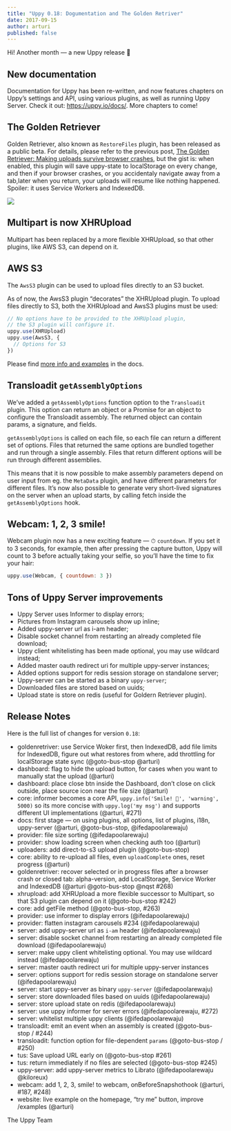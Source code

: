 ```yaml
---
title: "Uppy 0.18: Dogumentation and The Golden Retriver"
date: 2017-09-15
author: arturi
published: false
---
```


Hi! Another month — a new Uppy release 🎉

## New documentation

Documentation for Uppy has been re-written, and now features chapters on Uppy’s settings and API, using various plugins, as well as running Uppy Server. Check it out: https://uppy.io/docs/. More chapters to come!

## The Golden Retriever

Golden Retriever, also known as `RestoreFiles` plugin, has been released as a public beta. For details, please refer to the previous post, [The Golden Retriever: Making uploads survive browser crashes](https://uppy.io/blog/2017/07/golden-retriever/), but the gist is: when enabled, this plugin will save uppy-state to localStorage on every change, and then if your browser crashes, or you accidentaly navigate away from a tab,later when you return, your uploads will resume like nothing happened. Spoiler: it uses Service Workers and IndexedDB.

<img class="border" src="/images/blog/0.18/golden-retriever.jpg">

## Multipart is now XHRUpload 

Multipart has been replaced by a more flexible XHRUpload, so that other plugins, like AWS S3, can depend on it.

## AWS S3

The `AwsS3` plugin can be used to upload files directly to an S3 bucket.

As of now, the AwsS3 plugin “decorates” the XHRUpload plugin. To upload files directly to S3, both the XHRUpload and AwsS3 plugins must be used:

```js
// No options have to be provided to the XHRUpload plugin,
// the S3 plugin will configure it.
uppy.use(XHRUpload)
uppy.use(AwsS3, {
  // Options for S3
})
```

Please find [more info and examples](https://uppy.io/docs/aws-s3/) in the docs.

## Transloadit `getAssemblyOptions`

We’ve added a `getAssemblyOptions` function option to the `Transloadit` plugin. This option can return an object or a Promise for an object to configure the Transloadit assembly. The returned object can contain params, a signature, and fields.

`getAssemblyOptions` is called on each file, so each file can return a different set of options. Files that returned the same options are bundled together and run through a single assembly. Files that return different options will be run through different assemblies.

This means that it is now possible to make assembly parameters depend on user input from eg. the `MetaData` plugin, and have different parameters for different files. It’s now also possible to generate very short-lived signatures on the server when an upload starts, by calling fetch inside the `getAssemblyOptions` hook.

## Webcam: 1, 2, 3 smile!

Webcam plugin now has a new exciting feature — ⏱ `countdown`. If you set it to 3 seconds, for example, then after pressing the capture button, Uppy will count to 3 before actually taking your selfie, so you’ll have the time to fix your hair:

```js
uppy.use(Webcam, { countdown: 3 })
```

## Tons of Uppy Server improvements

- Uppy Server uses Informer to display errors;
- Pictures from Instagram carousels show up inline;
- Added uppy-server url as i-am header;
- Disable socket channel from restarting an already completed file download;
- Uppy client whitelisting has been made optional, you may use wildcard instead;
- Added master oauth redirect uri for multiple uppy-server instances;
- Added options support for redis session storage on standalone server;
- Uppy-server can be started as a binary `uppy-server`;
- Downloaded files are stored based on uuids;
- Upload state is store on redis (useful for Goldern Retriever plugin).

## Release Notes

Here is the full list of changes for version `0.18`:

- goldenretriver: use Service Woker first, then IndexedDB, add file limits for IndexedDB, figure out what restores from where, add throttling for localStorage state sync (@goto-bus-stop @arturi)
- dashboard: flag to hide the upload button, for cases when you want to manually stat the upload (@arturi)
- dashboard: place close btn inside the Dashboard, don’t close on click outside, place source icon near the file size (@arturi)
- core: informer becomes a core API, `uppy.info('Smile! 📸', 'warning', 5000)` so its more concise with `uppy.log('my msg')` and supports different UI implementations (@arturi, #271)
- docs: first stage — on using plugins, all options, list of plugins, i18n, uppy-server (@arturi, @goto-bus-stop, @ifedapoolarewaju)
- provider: file size sorting (@ifedapoolarewaju)
- provider: show loading screen when checking auth too (@arturi)
- uploaders: add direct-to-s3 upload plugin (@goto-bus-stop)
- core: ability to re-upload all files, even `uploadComplete` ones, reset progress (@arturi)
- goldenretriver: recover selected or in progress files after a browser crash or closed tab: alpha-version, add LocalStorage, Service Worker and IndexedDB (@arturi @goto-bus-stop @nqst #268)
- xhrupload: add XHRUpload a more flexible successor to Multipart, so that S3 plugin can depend on it (@goto-bus-stop #242)
- core: add getFile method (@goto-bus-stop, #263)
- provider: use informer to display errors (@ifedapoolarewaju)
- provider: flatten instagram carousels #234 (@ifedapoolarewaju)
- server: add uppy-server url as `i-am` header (@ifedapoolarewaju)
- server: disable socket channel from restarting an already completed file download (@ifedapoolarewaju)
- server: make uppy client whitelisting optional. You may use wildcard instead (@ifedapoolarewaju)
- server: master oauth redirect uri for multiple uppy-server instances
- server: options support for redis session storage on standalone server (@ifedapoolarewaju)
- server: start uppy-server as binary `uppy-server` (@ifedapoolarewaju)
- server: store downloaded files based on uuids (@ifedapoolarewaju)
- server: store upload state on redis (@ifedapoolarewaju)
- server: use uppy informer for server errors (@ifedapoolarewaju, #272)
- server: whitelist multiple uppy clients (@ifedapoolarewaju)
- transloadit: emit an event when an assembly is created (@goto-bus-stop / #244)
- transloadit: function option for file-dependent `params` (@goto-bus-stop / #250)
- tus: Save upload URL early on (@goto-bus-stop #261)
- tus: return immediately if no files are selected (@goto-bus-stop #245)
- uppy-server: add uppy-server metrics to Librato (@ifedapoolarewaju @kiloreux)
- webcam: add 1, 2, 3, smile! to webcam, onBeforeSnapshothook (@arturi, #187, #248)
- website: live example on the homepage, “try me” button, improve /examples (@arturi)

The Uppy Team
